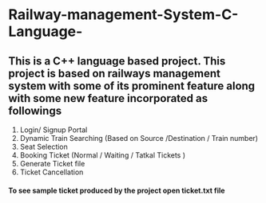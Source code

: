 # Railway-management-System-C-Language-

## This is a C++ language based project. This project is based on railways management system with some of its prominent feature along with some new feature incorporated as followings


1. Login/ Signup Portal
2. Dynamic Train Searching (Based on Source /Destination / Train number)
3. Seat Selection 
4. Booking Ticket (Normal / Waiting / Tatkal Tickets )
5. Generate Ticket file 
6. Ticket Cancellation


#### To see sample ticket produced by the project open ticket.txt file

